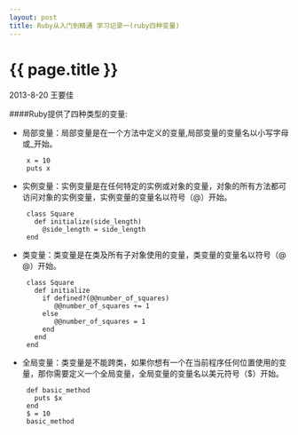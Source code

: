 ```yaml
---
layout: post
title: Ruby从入门到精通 学习记录一(ruby四种变量)
---
```


{{ page.title }}
================

<p class="meta">2013-8-20 王要佳 </p>

####Ruby提供了四种类型的变量:

* 局部变量：局部变量是在一个方法中定义的变量,局部变量的变量名以小写字母或_开始。

       x = 10
       puts x

* 实例变量：实例变量是在任何特定的实例或对象的变量，对象的所有方法都可访问对象的实例变量，实例变量的变量名以符号（@）开始。
 
       class Square
         def initialize(side_length)
           @side_length = side_length
       end

* 类变量：类变量是在类及所有子对象使用的变量，类变量的变量名以符号（@ @）开始。

       class Square
         def initialize
           if defined?(@@number_of_squares)
              @@number_of_squares += 1
           else
              @@number_of_squares = 1
           end
         end
       end

* 全局变量：类变量是不能跨类，如果你想有一个在当前程序任何位置使用的变量，那你需要定义一个全局变量，全局变量的变量名以美元符号（$）开始。

       def basic_method 
         puts $x
       end
       $ = 10
       basic_method










































